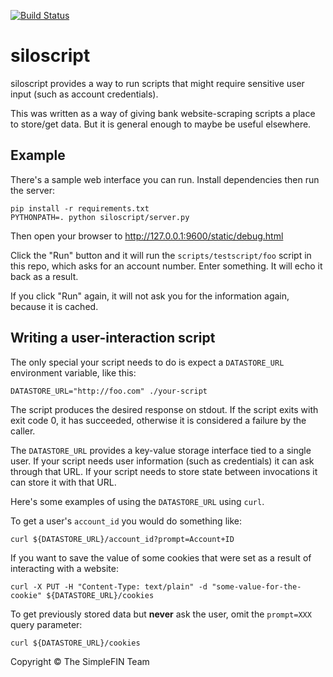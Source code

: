 <!--
Copyright (c) The SimpleFIN Team
See LICENSE for details.
-->

[![Build Status](https://secure.travis-ci.org/simplefin/siloscript.png?branch=master)](http://travis-ci.org/simplefin/siloscript)

# siloscript #

siloscript provides a way to run scripts that might require sensitive user input (such as account credentials).

This was written as a way of giving bank website-scraping scripts a place to store/get data.  But it is general enough to maybe be useful elsewhere.




## Example ##

There's a sample web interface you can run.  Install dependencies then run the server:

    pip install -r requirements.txt
    PYTHONPATH=. python siloscript/server.py

Then open your browser to http://127.0.0.1:9600/static/debug.html

Click the "Run" button and it will run the `scripts/testscript/foo` script in this repo, which asks for an account number.  Enter something.  It will echo it back as a result.

If you click "Run" again, it will not ask you for the information again, because it is cached.



## Writing a user-interaction script ##

The only special your script needs to do is expect a `DATASTORE_URL` environment variable, like this:

    DATASTORE_URL="http://foo.com" ./your-script

The script produces the desired response on stdout.  If the script exits with exit code 0, it has succeeded, otherwise it is considered a failure by the caller.

The `DATASTORE_URL` provides a key-value storage interface tied to a single user.  If your script needs user information (such as credentials) it can ask through that URL.  If your script needs to store state between invocations it can store it with that URL.

Here's some examples of using the `DATASTORE_URL` using `curl`.

To get a user's `account_id` you would do something like:

    curl ${DATASTORE_URL}/account_id?prompt=Account+ID

If you want to save the value of some cookies that were set as a result of interacting with a website:

    curl -X PUT -H "Content-Type: text/plain" -d "some-value-for-the-cookie" ${DATASTORE_URL}/cookies

To get previously stored data but **never** ask the user, omit the `prompt=XXX` query parameter:

    curl ${DATASTORE_URL}/cookies



Copyright &copy; The SimpleFIN Team